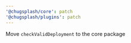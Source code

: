 ```yaml
---
'@chugsplash/core': patch
'@chugsplash/plugins': patch
---
```


Move `checkValidDeployment` to the core package
